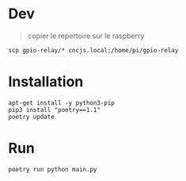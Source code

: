 # Dev

> copier le repertoire sur le raspberry

    scp gpio-relay/* cncjs.local:/home/pi/gpio-relay
    
# Installation

    apt-get install -y python3-pip
    pip3 install "poetry==1.1"
    poetry update

# Run

    poetry run python main.py
